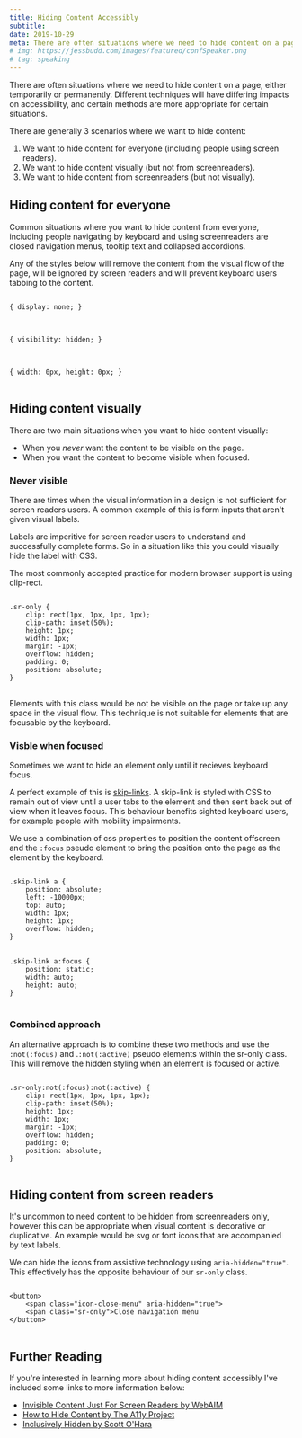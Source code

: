 ```yaml
---
title: Hiding Content Accessibly
subtitle: 
date: 2019-10-29
meta: There are often situations where we need to hide content on a page, here's how to do so accessibily.
# img: https://jessbudd.com/images/featured/confSpeaker.png
# tag: speaking
---
```


<p class="subtitle">There are often situations where we need to hide content on a page, either temporarily or permanently. Different techniques will have differing impacts on accessibility, and certain methods are more appropriate for certain situations.</p> 

<!-- 
I want to quickly cover some of those situations, and which method would be appropriate to ensure web accessibility.  -->

<!-- If you're new to accessibility, I recommend checking out <a href="#">Microsoft's What Is Inclusive Design</a>. -->

There are generally 3 scenarios where we want to hide content:

1. We want to hide content for everyone (including people using screen readers).
1. We want to hide content visually (but not from screenreaders).
1. We want to hide content from screenreaders (but not visually).

## Hiding content for everyone

<!-- ### Usecase: -->

Common situations where you want to hide content from everyone, including people navigating by keyboard and using screenreaders are closed navigation menus, tooltip text and collapsed accordions. 

Any of the styles below will  remove the content from the visual flow of the page, will be ignored by screen readers and will prevent keyboard users tabbing to the content. 

<!-- ### Method: -->
<pre>
<code class="language-css">
{ display: none; }
</code>
</pre>

<pre>
<code class="language-css">
{ visibility: hidden; }
</code>
</pre>

<pre>
<code class="language-css">
{ width: 0px, height: 0px; }
</code>
</pre>



## Hiding content visually

There are two main situations when you want to hide content visually:

- When you _never_ want the content to be visible on the page.
- When you want the content to become visible when focused.

### Never visible

There are times when the visual information in a design is not sufficient for screen readers users. A common example of this is form inputs that aren't given visual labels. 

Labels are imperitive for screen reader users to understand and successfully complete forms. So in a situation like this you could visually hide the label with CSS. 

The most commonly accepted practice for modern browser support is using clip-rect.

<pre>
<code class="language-css">
.sr-only {
    clip: rect(1px, 1px, 1px, 1px);
    clip-path: inset(50%);
    height: 1px;
    width: 1px;
    margin: -1px;
    overflow: hidden;
    padding: 0;
    position: absolute;
}
</code>
</pre>

Elements with this class would be not be visible on the page or take up any space in the visual flow. This technique is not suitable for elements that are focusable by the keyboard.

### Visble when focused

Sometimes we want to hide an element only until it recieves keyboard focus. 

A perfect example of this is [skip-links](https://webaim.org/techniques/skipnav/). A skip-link is styled with CSS to remain out of view until a user tabs to the element and then sent back out of view when it leaves focus. This behaviour benefits sighted keyboard users, for example people with mobility impairments.

<!-- ### Method - Visble when focused: -->

We use a combination of css properties to position the content offscreen and the ```:focus``` pseudo element to bring the position onto the page as the element by the keyboard.

<pre style="margin-bottom:0;">
<code class="language-css">
.skip-link a {
    position: absolute;
    left: -10000px;
    top: auto;
    width: 1px;
    height: 1px;
    overflow: hidden;
}
</code>
</pre>
<pre style="margin-top:0">
<code class="language-css">
.skip-link a:focus { 
    position: static; 
    width: auto; 
    height: auto;
}
</code>
</pre>


### Combined approach
An alternative approach is to combine these two methods and use the ```:not(:focus)``` and .```:not(:active)``` pseudo elements within the sr-only class. This will remove the hidden styling when an element is focused or active. 

<pre>
<code class="language-css">
.sr-only:not(:focus):not(:active) {
    clip: rect(1px, 1px, 1px, 1px);
    clip-path: inset(50%);
    height: 1px;
    width: 1px;
    margin: -1px;
    overflow: hidden;
    padding: 0;
    position: absolute;
}
</code>
</pre>

## Hiding content from screen readers

<!-- ### Usecase: -->

It's uncommon to need content to be hidden from screenreaders only, however this can be appropriate when visual content is decorative or duplicative. An example would be svg or font icons that are accompanied by text labels. 

We can hide the icons from assistive technology using ```aria-hidden="true"```. This effectively has the opposite behaviour of our ```sr-only``` class.

<!-- ### Method: -->

<pre>
<code class="language-markup">
&lt;button>
    &lt;span class="icon-close-menu" aria-hidden="true"></span> 
    &lt;span class="sr-only">Close navigation menu</span>
&lt;/button>
</code>
</pre>

## Further Reading

If you're interested in learning more about hiding content accessibly I've included some links to more information below:

- [Invisible Content Just For Screen Readers by WebAIM](https://webaim.org/techniques/css/invisiblecontent/)
- [How to Hide Content by The A11y Project](https://a11yproject.com/posts/how-to-hide-content/)
- [Inclusively Hidden by Scott O'Hara](https://www.scottohara.me/blog/2017/04/14/inclusively-hidden.html)


